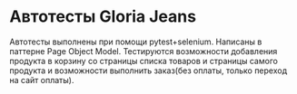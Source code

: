 # Автотесты Gloria Jeans
Автотесты выполнены при помощи pytest+selenium. Написаны в паттерне Page Object Model.
Тестируются возможности добавления продукта в корзину со страницы списка товаров и страницы самого продукта и возможности выполнить заказ(без оплаты, только переход на сайт оплаты).
